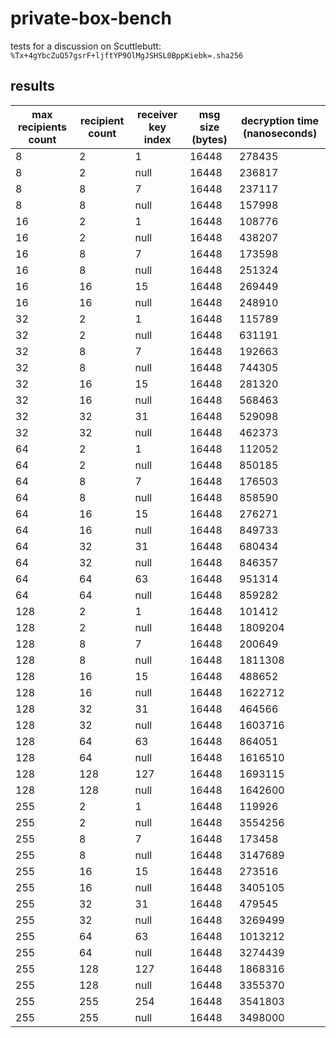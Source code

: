 # private-box-bench

tests for a discussion on Scuttlebutt: `%Tx+4gYbcZuQ57gsrF+ljftYP9OlMgJSHSL0BppKiebk=.sha256`

## results

| max recipients count | recipient count | receiver key index | msg size (bytes) | decryption time (nanoseconds) |
|---|---|---|---|---|
| 8 | 2 | 1 | 16448 | 278435 |
| 8 | 2 | null | 16448 | 236817 |
| 8 | 8 | 7 | 16448 | 237117 |
| 8 | 8 | null | 16448 | 157998 |
| 16 | 2 | 1 | 16448 | 108776 |
| 16 | 2 | null | 16448 | 438207 |
| 16 | 8 | 7 | 16448 | 173598 |
| 16 | 8 | null | 16448 | 251324 |
| 16 | 16 | 15 | 16448 | 269449 |
| 16 | 16 | null | 16448 | 248910 |
| 32 | 2 | 1 | 16448 | 115789 |
| 32 | 2 | null | 16448 | 631191 |
| 32 | 8 | 7 | 16448 | 192663 |
| 32 | 8 | null | 16448 | 744305 |
| 32 | 16 | 15 | 16448 | 281320 |
| 32 | 16 | null | 16448 | 568463 |
| 32 | 32 | 31 | 16448 | 529098 |
| 32 | 32 | null | 16448 | 462373 |
| 64 | 2 | 1 | 16448 | 112052 |
| 64 | 2 | null | 16448 | 850185 |
| 64 | 8 | 7 | 16448 | 176503 |
| 64 | 8 | null | 16448 | 858590 |
| 64 | 16 | 15 | 16448 | 276271 |
| 64 | 16 | null | 16448 | 849733 |
| 64 | 32 | 31 | 16448 | 680434 |
| 64 | 32 | null | 16448 | 846357 |
| 64 | 64 | 63 | 16448 | 951314 |
| 64 | 64 | null | 16448 | 859282 |
| 128 | 2 | 1 | 16448 | 101412 |
| 128 | 2 | null | 16448 | 1809204 |
| 128 | 8 | 7 | 16448 | 200649 |
| 128 | 8 | null | 16448 | 1811308 |
| 128 | 16 | 15 | 16448 | 488652 |
| 128 | 16 | null | 16448 | 1622712 |
| 128 | 32 | 31 | 16448 | 464566 |
| 128 | 32 | null | 16448 | 1603716 |
| 128 | 64 | 63 | 16448 | 864051 |
| 128 | 64 | null | 16448 | 1616510 |
| 128 | 128 | 127 | 16448 | 1693115 |
| 128 | 128 | null | 16448 | 1642600 |
| 255 | 2 | 1 | 16448 | 119926 |
| 255 | 2 | null | 16448 | 3554256 |
| 255 | 8 | 7 | 16448 | 173458 |
| 255 | 8 | null | 16448 | 3147689 |
| 255 | 16 | 15 | 16448 | 273516 |
| 255 | 16 | null | 16448 | 3405105 |
| 255 | 32 | 31 | 16448 | 479545 |
| 255 | 32 | null | 16448 | 3269499 |
| 255 | 64 | 63 | 16448 | 1013212 |
| 255 | 64 | null | 16448 | 3274439 |
| 255 | 128 | 127 | 16448 | 1868316 |
| 255 | 128 | null | 16448 | 3355370 |
| 255 | 255 | 254 | 16448 | 3541803 |
| 255 | 255 | null | 16448 | 3498000 |
